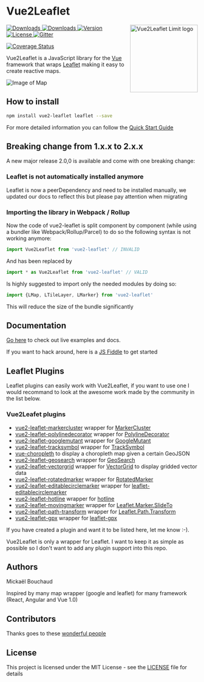 # Vue2Leaflet

<img align="right" height="178" title="Vue2Leaflet Limit logo" src="docs/logo.png">

<a href="https://travis-ci.org/KoRiGaN/Vue2Leaflet">
  <img src="https://travis-ci.org/KoRiGaN/Vue2Leaflet.svg?branch=master" alt="Downloads">
</a>
<a href="https://www.npmjs.com/package/vue2-leaflet">
  <img src="https://img.shields.io/npm/dt/vue2-leaflet.svg" alt="Downloads">
</a>
<a href="https://www.npmjs.com/package/vue2-leaflet">
  <img src="https://img.shields.io/npm/v/vue2-leaflet.svg" alt="Version">
</a>
<a href="https://www.npmjs.com/package/vue2-leaflet">
  <img src="https://img.shields.io/npm/l/vue2-leaflet.svg" alt="License">
</a>
<a href="https://gitter.im/Vue2Leaflet/Lobby?utm_source=badge&utm_medium=badge&utm_campaign=pr-badge&utm_content=badge">
  <img src="https://badges.gitter.im/Vue2Leaflet/Lobby.svg" alt="Gitter">
</a>

[![Coverage Status](https://coveralls.io/repos/github/KoRiGaN/Vue2Leaflet/badge.svg?branch=master)](https://coveralls.io/github/KoRiGaN/Vue2Leaflet?branch=master)

Vue2Leaflet is a JavaScript library for the [Vue](https://vuejs.org/) framework that wraps [Leaflet](http://leafletjs.com/) making it easy to create reactive maps.

![Image of Map](docs/vue2leaflet-example.png)

## How to install

``` bash
npm install vue2-leaflet leaflet --save
```

For more detailed information you can follow the [Quick Start Guide](quickstart.md)

## Breaking change from 1.x.x to 2.x.x

A new major release 2.0,0 is available and come with one breaking change:

### Leaflet is not automatically installed anymore

Leaflet is now a peerDependency and need to be installed manually, we updated our docs to reflect this but please pay attention when migrating

### Importing the library in Webpack / Rollup

Now the code of vue2-leaflet is split component by component (while using a bundler like Webpack/Rollup/Parcel) to do so the following syntax is not working anymore:

```javascript
import Vue2Leaflet from 'vue2-leaflet' // INVALID
```

And has been replaced by

```javascript
import * as Vue2Leaflet from 'vue2-leaflet' // VALID
```

Is highly suggested to import only the needed modules by doing so:

```javascript
import {LMap, LTileLayer, LMarker} from 'vue2-leaflet'
```

This will reduce the size of the bundle significantly

## Documentation

[Go here](https://korigan.github.io/Vue2Leaflet/) to check out live examples and docs.

If you want to hack around, here is a [JS Fiddle](https://jsfiddle.net/Boumi/k04zpLx9/) to get started

## Leaflet Plugins

Leaflet plugins can easily work with Vue2Leaflet, if you want to use one I would recommand to look at the awesome work made by the community in the list below.

### Vue2Leafet plugins

* [vue2-leaflet-markercluster](https://github.com/jperelli/vue2-leaflet-markercluster) wrapper for [MarkerCluster](https://github.com/Leaflet/Leaflet.markercluster)
* [vue2-leaflet-polylinedecorator](https://github.com/jperelli/vue2-leaflet-polylinedecorator) wrapper for [PolylineDecorator](https://github.com/bbecquet/Leaflet.PolylineDecorator)
* [vue2-leaflet-googlemutant](https://github.com/jperelli/vue2-leaflet-googlemutant) wrapper for [GoogleMutant](https://gitlab.com/IvanSanchez/Leaflet.GridLayer.GoogleMutant)
* [vue2-leaflet-tracksymbol](https://github.com/ais-one/vue2-leaflet-tracksymbol) wrapper for [TrackSymbol](https://github.com/lethexa/leaflet-tracksymbol)
* [vue-choropleth](https://github.com/voluntadpear/vue-choropleth) to display a choropleth map given a certain GeoJSON
* [vue2-leaflet-geosearch](https://github.com/fega/vue2-leaflet-geosearch) wrapper for [GeoSearch](https://github.com/smeijer/leaflet-geosearch)
* [vue2-leaflet-vectorgrid](https://github.com/tesselo/vue2-leaflet-vectorgrid) wrapper for [VectorGrid](https://github.com/Leaflet/Leaflet.VectorGrid) to display gridded vector data
* [vue2-leaflet-rotatedmarker](https://github.com/imudin/vue2-leaflet-rotatedmarker) wrapper for [RotatedMarker](https://github.com/bbecquet/Leaflet.RotatedMarker)
* [vue2-leaflet-editablecirclemarker](https://github.com/cualbondi/vue2-leaflet-editablecirclemarker) wrapper for [leaflet-editablecirclemarker](https://github.com/cualbondi/leaflet-editablecirclemarker)
* [vue2-leaflet-hotline](https://github.com/ikmolbo/vue2-leaflet-hotline) wrapper for [hotline](https://github.com/iosphere/Leaflet.hotline)
* [vue2-leaflet-movingmarker](https://github.com/LouisMazel/vue2-leaflet-movingmarker) wrapper for [Leaflet.Marker.SlideTo](https://gitlab.com/IvanSanchez/Leaflet.Marker.SlideTo)
* [vue2-leaflet-path-transform](https://github.com/imudin/vue2-leaflet-path-transform) wrapper for [Leaflet.Path.Transform ](https://github.com/w8r/Leaflet.Path.Transform)
* [vue2-leaflet-gpx](https://github.com/tdcook/vue2-leaflet-gpx) wrapper for [leaflet-gpx](https://github.com/mpetazzoni/leaflet-gpx)

If you have created a plugin and want it to be listed here, let me know :-).

Vue2Leaflet is only a wrapper for Leaflet. I want to keep it as simple as possible so I don't want to add any plugin support into this repo.

## Authors

Mickaël Bouchaud

Inspired by many map wrapper (google and leaflet) for many framework (React, Angular and Vue 1.0)

## Contributors

Thanks goes to these [wonderful people](https://github.com/KoRiGaN/Vue2Leaflet/contributors)

## License

This project is licensed under the MIT License - see the [LICENSE](LICENSE) file for details
